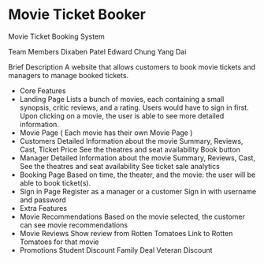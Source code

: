 # Movie Ticket Booker

Movie Ticket Booking System

Team Members
Dixaben Patel
Edward Chung
Yang Dai

Brief Description
A website that allows customers to book movie tickets and managers to manage booked tickets.



- Core Features
- Landing Page
Lists a bunch of movies, each containing a small synopsis, critic reviews, and a rating.
Users would have to sign in first.
Upon clicking on a movie, the user is able to see more detailed information.
- Movie Page ( Each movie has their own Movie Page )
- Customers
Detailed Information about the movie
Summary, Reviews, Cast, Ticket Price 
See the theatres and seat availability
Book button 
- Manager
Detailed Information about the movie
Summary, Reviews, Cast,  
See the theatres and seat availability
See ticket sale analytics
- Booking Page
Based on time, the theater, and the movie: the user will be able to book ticket(s). 
- Sign in Page 
Register as a manager or a customer
Sign in with username and password
- Extra Features
- Movie Recommendations
Based on the movie selected, the customer can see movie recommendations
- Movie Reviews
Show review from Rotten Tomatoes
Link to Rotten Tomatoes for that movie
- Promotions
Student Discount
Family Deal
Veteran Discount

